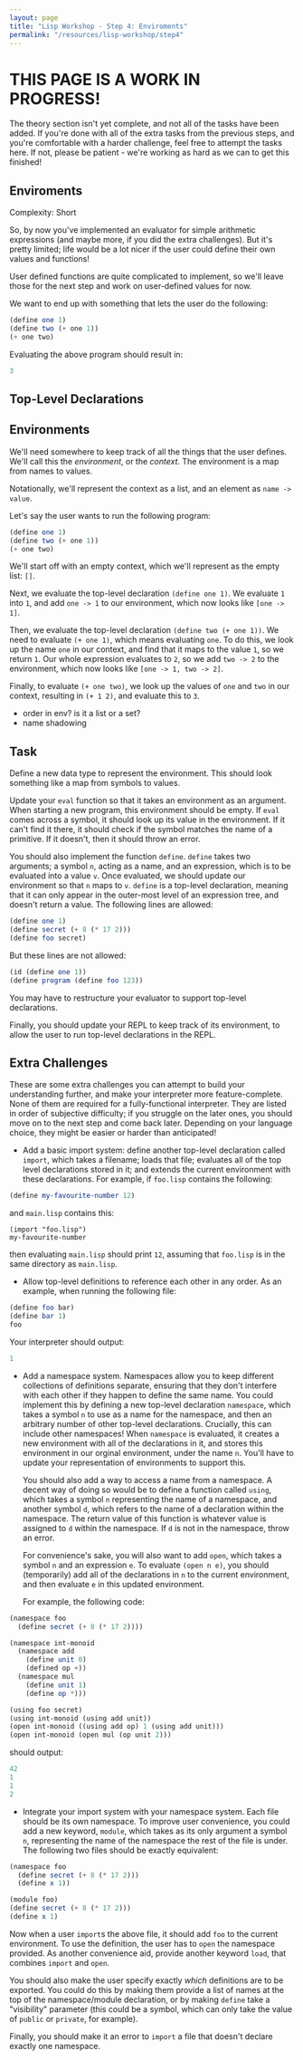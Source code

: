```yaml
---
layout: page
title: "Lisp Workshop - Step 4: Enviroments"
permalink: "/resources/lisp-workshop/step4"
---
```

# THIS PAGE IS A WORK IN PROGRESS!
The theory section isn't yet complete, and not all of the tasks have been added. If you're done with all of the extra tasks from the previous steps, and you're comfortable with a harder challenge, feel free to attempt the tasks here. If not, please be patient - we're working as hard as we can to get this finished!

## Enviroments
Complexity: Short

So, by now you've implemented an evaluator for simple arithmetic expressions (and maybe more, if you did the extra challenges).
But it's pretty limited; life would be a lot nicer if the user could define their own values and functions!

User defined functions are quite complicated to implement, so we'll leave those for the next step and work on user-defined values for now.

We want to end up with something that lets the user do the following:
```scheme
(define one 1)
(define two (+ one 1))
(+ one two)
```
Evaluating the above program should result in:
```scheme
3
```

## Top-Level Declarations

## Environments
We'll need somewhere to keep track of all the things that the user defines.
We'll call this the *environment*, or the *context*.
The environment is a map from names to values.

Notationally, we'll represent the context as a list, and an element as `name -> value`.

Let's say the user wants to run the following program:
```scheme
(define one 1)
(define two (+ one 1))
(+ one two)
```
We'll start off with an empty context, which we'll represent as the empty list: `[]`.

Next, we evaluate the top-level declaration `(define one 1)`.
We evaluate `1` into `1`, and add `one -> 1` to our environment, which now looks like `[one -> 1]`.

Then, we evaluate the top-level declaration `(define two (+ one 1))`.
We need to evaluate `(+ one 1)`, which means evaluating `one`. To do this, we look up the name `one` in our context, and find that it maps to the value `1`, so we return `1`.
Our whole expression evaluates to `2`, so we add `two -> 2` to the environment, which now looks like `[one -> 1, two -> 2]`.

Finally, to evaluate `(+ one two)`, we look up the values of `one` and `two` in our context, resulting in `(+ 1 2)`, and evaluate this to `3`.





- order in env? is it a list or a set?
- name shadowing

## Task
Define a new data type to represent the environment. This should look something like a map from symbols to values.

Update your `eval` function so that it takes an environment as an argument. When starting a new program, this environment should be empty.
If `eval` comes across a symbol, it should look up its value in the environment.
If it can't find it there, it should check if the symbol matches the name of a primitive.
If it doesn't, then it should throw an error.

You should also implement the function `define`.
`define` takes two arguments; a symbol `n`, acting as a name, and an expression, which is to be evaluated into a value `v`. Once evaluated, we should update our environment so that `n` maps to `v`.
`define` is a top-level declaration, meaning that it can only appear in the outer-most level of an expression tree, and doesn't return a value. The following lines are allowed:
```scheme
(define one 1)
(define secret (+ 8 (* 17 2)))
(define foo secret)
```
But these lines are not allowed:
```scheme
(id (define one 1))
(define program (define foo 123))
```
You may have to restructure your evaluator to support top-level declarations.

Finally, you should update your REPL to keep track of its environment, to allow the user to run top-level declarations in the REPL.

## Extra Challenges
These are some extra challenges you can attempt to build your understanding further, and make your interpreter more feature-complete. None of them are required for a fully-functional interpreter. They are listed in order of subjective difficulty; if you struggle on the later ones, you should move on to the next step and come back later. Depending on your language choice, they might be easier or harder than anticipated!

- Add a basic import system: define another top-level declaration called `import`, which takes a filename; loads that file; evaluates all of the top level declarations stored in it; and extends the current environment with these declarations. For example, if `foo.lisp` contains the following:
```scheme
(define my-favourite-number 12)
```
  and `main.lisp` contains this:
```
(import "foo.lisp")
my-favourite-number
```
  then evaluating `main.lisp` should print `12`, assuming that `foo.lisp` is in the same directory as `main.lisp`.


- Allow top-level definitions to reference each other in any order. As an example, when running the following file:
```scheme
(define foo bar)
(define bar 1)
foo
```
  Your interpreter should output:
```scheme
1
```

- Add a namespace system. Namespaces allow you to keep different collections of definitions separate, ensuring that they don't interfere with each other if they happen to define the same name. You could implement this by defining a new top-level declaration `namespace`, which takes a symbol `n` to use as a name for the namespace, and then an arbitrary number of other top-level declarations. Crucially, this can include other namespaces! When `namespace` is evaluated, it creates a new environment with all of the declarations in it, and stores this environment in our orginal environment, under the name `n`. You'll have to update your representation of environments to support this.

  You should also add a way to access a name from a namespace. A decent way of doing so would be to define a function called `using`, which takes a symbol `n` representing the name of a namespace, and another symbol `d`, which refers to the name of a declaration within the namespace. The return value of this function is whatever value is assigned to `d` within the namespace. If `d` is not in the namespace, throw an error.

  For convenience's sake, you will also want to add `open`, which takes a symbol `n` and an expression `e`. To evaluate `(open n e)`, you should (temporarily) add all of the declarations in `n` to the current environment, and then evaluate `e` in this updated environment.

  For example, the following code:
```scheme
(namespace foo
  (define secret (+ 8 (* 17 2))))

(namespace int-monoid
  (namespace add
    (define unit 0)
    (defined op +))
  (namespace mul
    (define unit 1)
    (define op *)))

(using foo secret)
(using int-monoid (using add unit))
(open int-monoid ((using add op) 1 (using add unit)))
(open int-monoid (open mul (op unit 2)))
```

  should output:
```scheme
42
1
1
2
```

- Integrate your import system with your namespace system. Each file should be its own namespace. To improve user convenience, you could add a new keyword, `module`, which takes as its only argument a symbol `n`, representing the name of the namespace the rest of the file is under. The following two files should be exactly equivalent:
```scheme
(namespace foo
  (define secret (+ 8 (* 17 2)))
  (define x 1))
```
```scheme
(module foo)
(define secret (+ 8 (* 17 2)))
(define x 1)
```
  Now when a user `import`s the above file, it should add `foo` to the current environment. To use the definition, the user has to `open` the namespace provided. As another convenience aid, provide another keyword `load`, that combines `import` and `open`.

  You should also make the user specify exactly *which* definitions are to be exported. You could do this by making them provide a list of names at the top of the namespace/module declaration, or by making `define` take a "visibility" parameter (this could be a symbol, which can only take the value of `public` or `private`, for example).

  Finally, you should make it an error to `import` a file that doesn't declare exactly one namespace.
